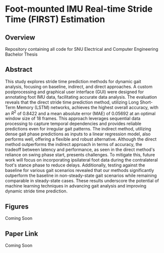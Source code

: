 # Foot-mounted IMU Real-time Stride Time (FIRST) Estimation

## Overview
Repository containing all code for SNU Electrical and Computer Engineering Bachelor Thesis

## Abstract
This study explores stride time prediction methods for dynamic gait analysis, focusing on baseline, indirect, and direct approaches. A custom postprocessing and graphical user interface (GUI) were designed for annotating foot IMU data, facilitating accurate data analysis. The evaluation reveals that the direct stride time prediction method, utilizing Long Short-Term Memory (LSTM) networks, achieves the highest overall accuracy, with an $R^2$ of 0.8422 and a mean absolute error (MAE) of 0.05692 at an optimal window size of 18 frames. This approach leverages sequential data processing to capture temporal dependencies and provides reliable predictions even for irregular gait patterns. The indirect method, utilizing dense gait phase predictions as inputs to a linear regression model, also performs well, offering a flexible and robust alternative. Although the direct method outperforms the indirect approach in terms of accuracy, the tradeoff between latency and performance, as seen in the direct method's reliance on swing phase start, presents challenges. To mitigate this, future work will focus on incorporating ipsilateral foot data during the contralateral foot's stance phase to reduce delays. Additionally, testing against the baseline for various gait scenarios revealed that our methods significantly outperform the baseline in non-steady-state gait scenarios while remaining comparable in steady-state cases. These results underscore the potential of machine learning techniques in advancing gait analysis and improving dynamic stride time prediction.

## Figures
Coming Soon

## Paper Link
Coming Soon
